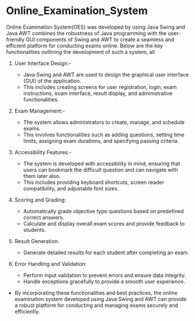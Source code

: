# Online_Examination_System

Online Examination System(OES) was developed by using Java Swing and Java AWT combines the robustness of Java programming with the user-friendly GUI components of Swing and AWT to create a seamless and efficient platform for conducting exams online.
Below are the key functionalities outlining the development of such a system, all

1. User Interface Design:-
    - Java Swing and AWT are used to design the graphical user interface (GUI) of the application. 
    - This includes creating screens for user registration, login, exam instructions, exam interface, result display, and administrative functionalities.
    
2. Exam Management:-
    - The system allows administrators to create, manage, and schedule exams.
    - This involves functionalities such as adding questions, setting time limits, assigning exam durations, and specifying passing criteria.
      
3. Accessibility Features:-
    - The system is developed with accessibility in mind, ensuring that users can bookmark the difficult question and can navigate with them later also.
    - This includes providing keyboard shortcuts, screen reader compatibility, and adjustable font sizes.
      
4. Scoring and Grading:
   - Automatically grade objective type questions based on predefined correct answers.
   - Calculate and display overall exam scores and provide feedback to students.
     
5. Result Generation:
   - Generate detailed results for each student after completing an exam.
     
6. Error Handling and Validation:
   - Perform input validation to prevent errors and ensure data integrity.
   - Handle exceptions gracefully to provide a smooth user experience.
     
- By incorporating these functionalities and best practices, the online examination system developed using Java Swing and AWT can provide a robust platform for conducting and managing exams securely and efficiently.
